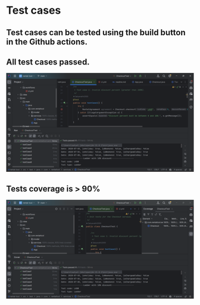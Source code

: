 # Test cases

## Test cases can be tested using the build button in the Github actions.

## All test cases passed.
![img_1.png](img_1.png)

## Tests coverage is > 90%
![img_2.png](img_2.png)
